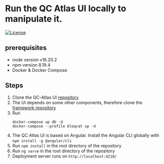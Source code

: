 # Run the QC Atlas UI locally to manipulate it.
[![License](https://img.shields.io/badge/License-Apache%202.0-blue.svg)](https://opensource.org/licenses/Apache-2.0)
## prerequisites
- node version v16.20.2
- npm version 8.19.4
- Docker & Docker Compose
## Steps
1. Clone the QC-Atlas UI [repository](https://github.com/aldekal/qc-atlas-ui.git)
2. The UI depends on some other components, therefore clone the [framework repository](https://github.com/aldekal/bloqcat-framework.git)
3. Run 
    ```shell 
    docker-compose up db -d
    docker-compose --profile bloqcat up -d
    ```
4. The QC Atlas UI is based on Angular. Install the Angular CLI globally with `npm install -g @angular/cli`
5. Run `npm install` in the root directory of the repository
6. Run `ng serve` in the root directory of the repository
7. Deployment server runs on `http://localhost:4210/`